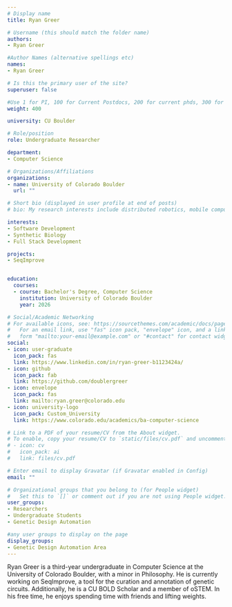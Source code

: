 ```yaml
---
# Display name
title: Ryan Greer

# Username (this should match the folder name)
authors:
- Ryan Greer

#Author Names (alternative spellings etc)
names:
- Ryan Greer

# Is this the primary user of the site?
superuser: false

#Use 1 for PI, 100 for Current Postdocs, 200 for current phds, 300 for current masters, 400 for current undergrads, 800 for alum postdocs, 810 for alum phds, 820 for alum masters, and 830 for alum undergrads, 900 for tools, 1000 for projects
weight: 400

university: CU Boulder

# Role/position
role: Undergraduate Researcher

department:
- Computer Science

# Organizations/Affiliations
organizations:
- name: University of Colorado Boulder
  url: ""

# Short bio (displayed in user profile at end of posts)
# bio: My research interests include distributed robotics, mobile computing and programmable matter.

interests:
- Software Development
- Synthetic Biology 
- Full Stack Development

projects:
- SeqImprove


education:
  courses:
  - course: Bachelor's Degree, Computer Science
    institution: University of Colorado Boulder
    year: 2026

# Social/Academic Networking
# For available icons, see: https://sourcethemes.com/academic/docs/page-builder/#icons
#   For an email link, use "fas" icon pack, "envelope" icon, and a link in the
#   form "mailto:your-email@example.com" or "#contact" for contact widget.
social:
- icon: user-graduate
  icon_pack: fas
  link: https://www.linkedin.com/in/ryan-greer-b1123424a/
- icon: github
  icon_pack: fab
  link: https://github.com/doublergreer
- icon: envelope
  icon_pack: fas
  link: mailto:ryan.greer@colorado.edu 
- icon: university-logo
  icon_pack: Custom_University
  link: https://www.colorado.edu/academics/ba-computer-science

# Link to a PDF of your resume/CV from the About widget.
# To enable, copy your resume/CV to `static/files/cv.pdf` and uncomment the lines below.
# - icon: cv
#   icon_pack: ai
#   link: files/cv.pdf

# Enter email to display Gravatar (if Gravatar enabled in Config)
email: ""

# Organizational groups that you belong to (for People widget)
#   Set this to `[]` or comment out if you are not using People widget.
user_groups:
- Researchers
- Undergraduate Students
- Genetic Design Automation

#any user groups to display on the page
display_groups:
- Genetic Design Automation Area
---
```

Ryan Greer is a third-year undergraduate in Computer Science at the University of Colorado Boulder, with a minor in Philosophy. He is currently working on SeqImprove, a tool for the curation and annotation of genetic circuits. Additionally, he is a CU BOLD Scholar and a member of oSTEM. In his free time, he enjoys spending time with friends and lifting weights.
